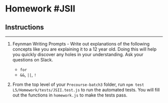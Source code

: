 # Homework #JSII

## Instructions
---
1. Feynman Writing Prompts - Write out explanations of the following concepts like you are explaining it to a 12 year old.  Doing this will help you quickly discover any holes in your understanding.  Ask your questions on Slack.
		
	* `for`
	* `&&`, `||`, `!`

2. From the top level of your `Precourse-batch3` folder, run `npm test L5/Homework/tests/JSII.test.js` to run the automated tests. You will fill out the functions in `homework.js` to make the tests pass.
